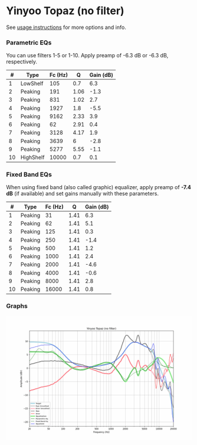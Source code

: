 # Yinyoo Topaz (no filter)
See [usage instructions](https://github.com/jaakkopasanen/AutoEq#usage) for more options and info.

### Parametric EQs
You can use filters 1-5 or 1-10. Apply preamp of -6.3 dB or -6.3 dB, respectively.

|   # | Type      |   Fc (Hz) |    Q |   Gain (dB) |
|-----|-----------|-----------|------|-------------|
|   1 | LowShelf  |       105 | 0.7  |         6.3 |
|   2 | Peaking   |       191 | 1.06 |        -1.3 |
|   3 | Peaking   |       831 | 1.02 |         2.7 |
|   4 | Peaking   |      1927 | 1.8  |        -5.5 |
|   5 | Peaking   |      9162 | 2.33 |         3.9 |
|   6 | Peaking   |        62 | 2.91 |         0.4 |
|   7 | Peaking   |      3128 | 4.17 |         1.9 |
|   8 | Peaking   |      3639 | 6    |        -2.8 |
|   9 | Peaking   |      5277 | 5.55 |        -1.1 |
|  10 | HighShelf |     10000 | 0.7  |         0.1 |

### Fixed Band EQs
When using fixed band (also called graphic) equalizer, apply preamp of **-7.4 dB** (if available) and set gains manually with these parameters.

|   # | Type    |   Fc (Hz) |    Q |   Gain (dB) |
|-----|---------|-----------|------|-------------|
|   1 | Peaking |        31 | 1.41 |         6.3 |
|   2 | Peaking |        62 | 1.41 |         5.1 |
|   3 | Peaking |       125 | 1.41 |         0.3 |
|   4 | Peaking |       250 | 1.41 |        -1.4 |
|   5 | Peaking |       500 | 1.41 |         1.2 |
|   6 | Peaking |      1000 | 1.41 |         2.4 |
|   7 | Peaking |      2000 | 1.41 |        -4.6 |
|   8 | Peaking |      4000 | 1.41 |        -0.6 |
|   9 | Peaking |      8000 | 1.41 |         2.8 |
|  10 | Peaking |     16000 | 1.41 |         0.8 |

### Graphs
![](./Yinyoo%20Topaz%20(no%20filter).png)
